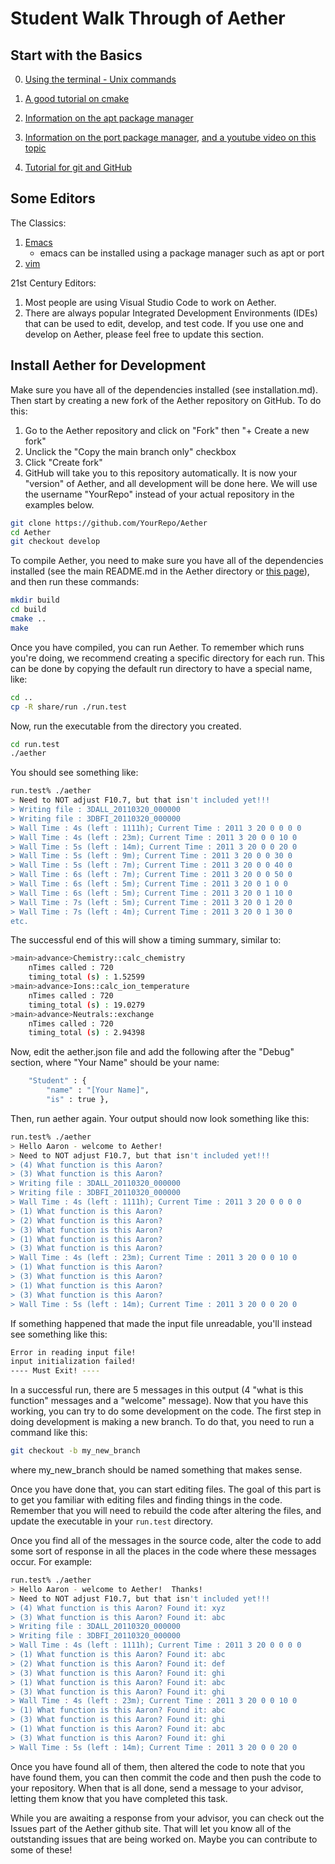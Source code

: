 # Student Walk Through of Aether

## Start with the Basics

0. [Using the terminal - Unix commands](https://ubuntu.com/tutorials/command-line-for-beginners#1-overview)

1. [A good tutorial on cmake](https://www.internalpointers.com/post/modern-cmake-beginner-introduction)

2. [Information on the apt package manager](https://ubuntu.com/server/docs/package-management)

3. [Information on the port package manager](https://brianreiter.org/2020/06/25/why-and-how-to-set-up-macports-package-manager-for-macos/), [and a youtube video on this topic](https://www.youtube.com/watch?v=fYY7mArCryI)

4. [Tutorial for git and GitHub](https://www.freecodecamp.org/news/git-and-github-for-beginners/)

## Some Editors

The Classics:

1. [Emacs](http://www.jesshamrick.com/2012/09/10/absolute-beginners-guide-to-emacs/)
   - emacs can be installed using a package manager such as apt or port
2. [vim](https://linuxconfig.org/vim-tutorial)

21st Century Editors:

1. Most people are using Visual Studio Code to work on Aether.
2. There are always popular Integrated Development Environments (IDEs) that can
   be used to edit, develop, and test code.  If you use one and develop on
   Aether, please feel free to update this section.

## Install Aether for Development

Make sure you have all of the dependencies installed (see installation.md).
Then start by creating a new fork of the Aether repository on GitHub.  To do
this:

1. Go to the Aether repository and click on "Fork" then "+ Create a new fork"
2. Unclick the "Copy the main branch only" checkbox
3. Click "Create fork"
4. GitHub will take you to this repository automatically.  It is now your
   "version" of Aether, and all development will be done here.  We will use
   the username "YourRepo" instead of your actual repository in the
   examples below.

```bash
git clone https://github.com/YourRepo/Aether
cd Aether
git checkout develop
```

To compile Aether, you need to make sure you have all of the dependencies
installed (see the main README.md in the Aether directory or [this
page](installation/dependencies.md)), and then run these commands:

```bash
mkdir build
cd build
cmake ..
make
```

Once you have compiled, you can run Aether. To remember which runs you're doing,
we recommend creating a specific directory for each run.  This can be done by
copying the default run directory to have a special name, like:

```bash
cd ..
cp -R share/run ./run.test
```

Now, run the executable from the directory you created.

```bash
cd run.test
./aether
```

You should see something like:

```bash
run.test% ./aether
> Need to NOT adjust F10.7, but that isn't included yet!!!
> Writing file : 3DALL_20110320_000000
> Writing file : 3DBFI_20110320_000000
> Wall Time : 4s (left : 1111h); Current Time : 2011 3 20 0 0 0 0 
> Wall Time : 4s (left : 23m); Current Time : 2011 3 20 0 0 10 0 
> Wall Time : 5s (left : 14m); Current Time : 2011 3 20 0 0 20 0 
> Wall Time : 5s (left : 9m); Current Time : 2011 3 20 0 0 30 0 
> Wall Time : 5s (left : 7m); Current Time : 2011 3 20 0 0 40 0 
> Wall Time : 6s (left : 7m); Current Time : 2011 3 20 0 0 50 0 
> Wall Time : 6s (left : 5m); Current Time : 2011 3 20 0 1 0 0 
> Wall Time : 6s (left : 5m); Current Time : 2011 3 20 0 1 10 0 
> Wall Time : 7s (left : 5m); Current Time : 2011 3 20 0 1 20 0 
> Wall Time : 7s (left : 4m); Current Time : 2011 3 20 0 1 30 0 
etc.
```

The successful end of this will show a timing summary, similar to:

```bash
>main>advance>Chemistry::calc_chemistry
    nTimes called : 720
    timing_total (s) : 1.52599
>main>advance>Ions::calc_ion_temperature
    nTimes called : 720
    timing_total (s) : 19.0279
>main>advance>Neutrals::exchange
    nTimes called : 720
    timing_total (s) : 2.94398
```

Now, edit the aether.json file and add the following after the "Debug"
section, where "Your Name" should be your name:

```bash
    "Student" : {
        "name" : "[Your Name]",
        "is" : true },
```

Then, run aether again.  Your output should now look something like this:

```bash
run.test% ./aether
> Hello Aaron - welcome to Aether!
> Need to NOT adjust F10.7, but that isn't included yet!!!
> (4) What function is this Aaron?
> (3) What function is this Aaron?
> Writing file : 3DALL_20110320_000000
> Writing file : 3DBFI_20110320_000000
> Wall Time : 4s (left : 1111h); Current Time : 2011 3 20 0 0 0 0 
> (1) What function is this Aaron?
> (2) What function is this Aaron?
> (3) What function is this Aaron?
> (1) What function is this Aaron?
> (3) What function is this Aaron?
> Wall Time : 4s (left : 23m); Current Time : 2011 3 20 0 0 10 0 
> (1) What function is this Aaron?
> (3) What function is this Aaron?
> (1) What function is this Aaron?
> (3) What function is this Aaron?
> Wall Time : 5s (left : 14m); Current Time : 2011 3 20 0 0 20 0 
```

If something happened that made the input file unreadable, you'll instead see
something like this:

```bash
Error in reading input file!
input initialization failed!
---- Must Exit! ----
```

In a successful run, there are 5 messages in this output (4
"what is this function" messages and a "welcome" message). Now that you have
this working, you can try to do some development on the code.  The first step
in doing development is making a new branch.  To do that, you need to run a
command like this:

```bash
git checkout -b my_new_branch
```

where my_new_branch should be named something that makes sense.

Once you have done that, you can start editing files. The goal of this
part is to get you familiar with editing files and finding things in
the code.  Remember that you will need to rebuild the code after altering the
files, and update the executable in your `run.test` directory.

Once you find all of the messages in the source code, alter the code to add
some sort of response in all the places in the code where these messages occur.
For example:

```bash
run.test% ./aether
> Hello Aaron - welcome to Aether!  Thanks! 
> Need to NOT adjust F10.7, but that isn't included yet!!!
> (4) What function is this Aaron? Found it: xyz
> (3) What function is this Aaron? Found it: abc
> Writing file : 3DALL_20110320_000000
> Writing file : 3DBFI_20110320_000000
> Wall Time : 4s (left : 1111h); Current Time : 2011 3 20 0 0 0 0 
> (1) What function is this Aaron? Found it: abc
> (2) What function is this Aaron? Found it: def
> (3) What function is this Aaron? Found it: ghi
> (1) What function is this Aaron? Found it: abc
> (3) What function is this Aaron? Found it: ghi
> Wall Time : 4s (left : 23m); Current Time : 2011 3 20 0 0 10 0 
> (1) What function is this Aaron? Found it: abc
> (3) What function is this Aaron? Found it: ghi
> (1) What function is this Aaron? Found it: abc
> (3) What function is this Aaron? Found it: ghi
> Wall Time : 5s (left : 14m); Current Time : 2011 3 20 0 0 20 0 
```

Once you have found all of them, then altered the code to note that
you have found them, you can then commit the code and then push the
code to your repository.  When that is all done, send a message to
your advisor, letting them know that you have completed this task.

While you are awaiting a response from your advisor, you can check out
the Issues part of the Aether github site.  That will let you know all
of the outstanding issues that are being worked on. Maybe you can
contribute to some of these!
